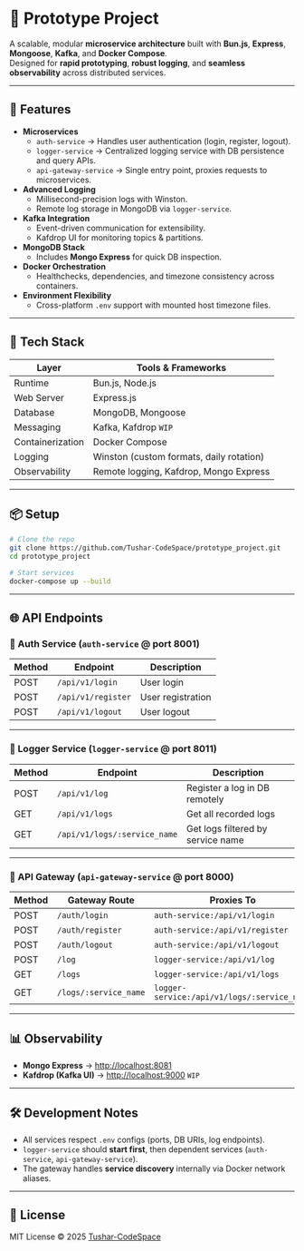 # 🧱 Prototype Project

A scalable, modular **microservice architecture** built with **Bun.js**, **Express**, **Mongoose**, **Kafka**, and **Docker Compose**.  
Designed for **rapid prototyping**, **robust logging**, and **seamless observability** across distributed services.

---

## 🚀 Features

- **Microservices**
  - `auth-service` → Handles user authentication (login, register, logout).
  - `logger-service` → Centralized logging service with DB persistence and query APIs.
  - `api-gateway-service` → Single entry point, proxies requests to microservices.
- **Advanced Logging**
  - Millisecond-precision logs with Winston.
  - Remote log storage in MongoDB via `logger-service`.
- **Kafka Integration**
  - Event-driven communication for extensibility.
  - Kafdrop UI for monitoring topics & partitions.
- **MongoDB Stack**
  - Includes **Mongo Express** for quick DB inspection.
- **Docker Orchestration**
  - Healthchecks, dependencies, and timezone consistency across containers.
- **Environment Flexibility**
  - Cross-platform `.env` support with mounted host timezone files.

---

## 🧰 Tech Stack

| Layer            | Tools & Frameworks                          |
|------------------|---------------------------------------------|
| Runtime          | Bun.js, Node.js                             |
| Web Server       | Express.js                                  |
| Database         | MongoDB, Mongoose                           |
| Messaging        | Kafka, Kafdrop       `WIP`                  |
| Containerization | Docker Compose                              |
| Logging          | Winston (custom formats, daily rotation)    |
| Observability    | Remote logging, Kafdrop, Mongo Express      |

---

## 📦 Setup

```bash
# Clone the repo
git clone https://github.com/Tushar-CodeSpace/prototype_project.git
cd prototype_project

# Start services
docker-compose up --build
````

---

## 🌐 API Endpoints

### 🔑 Auth Service (`auth-service` @ port **8001**)

| Method | Endpoint          | Description       |
| ------ | ----------------- | ----------------- |
| POST   | `/api/v1/login`   | User login        |
| POST   | `/api/v1/register`| User registration |
| POST   | `/api/v1/logout`  | User logout       |

---

### 📝 Logger Service (`logger-service` @ port **8011**)

| Method | Endpoint                    | Description                       |
| ------ | --------------------------- | --------------------------------- |
| POST   | `/api/v1/log`               | Register a log in DB remotely     |
| GET    | `/api/v1/logs`              | Get all recorded logs             |
| GET    | `/api/v1/logs/:service_name`| Get logs filtered by service name |

---

### 🌉 API Gateway (`api-gateway-service` @ port **8000**)

| Method | Gateway Route         | Proxies To                                  |
| ------ | --------------------- | ------------------------------------------- |
| POST   | `/auth/login`         | `auth-service:/api/v1/login`                |
| POST   | `/auth/register`      | `auth-service:/api/v1/register`             |
| POST   | `/auth/logout`        | `auth-service:/api/v1/logout`               |
| POST   | `/log`                | `logger-service:/api/v1/log`                |
| GET    | `/logs`               | `logger-service:/api/v1/logs`               |
| GET    | `/logs/:service_name` | `logger-service:/api/v1/logs/:service_name` |

---

## 📊 Observability

* **Mongo Express** → [http://localhost:8081](http://localhost:8081)
* **Kafdrop (Kafka UI)** → [http://localhost:9000](http://localhost:9000) `WIP`

---

## 🛠 Development Notes

* All services respect `.env` configs (ports, DB URIs, log endpoints).
* `logger-service` should **start first**, then dependent services (`auth-service`, `api-gateway-service`).
* The gateway handles **service discovery** internally via Docker network aliases.

---

## 📜 License

MIT License © 2025 [Tushar-CodeSpace](https://github.com/Tushar-CodeSpace)
